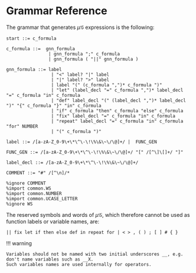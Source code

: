 # Grammar Reference
The grammar that generates $\mu\mathcal{G}$ expressions is the following:

```
start ::= c_formula

c_formula ::=  gnn_formula
                | gnn_formula ";" c_formula 
                | gnn_formula ( "||" gnn_formula )  
                
gnn_formula ::= label                                                                              
                 | "<" label? "|" label                                                                   
                 | "|" label? ">" label                                                                   
                 | label "(" (c_formula ",")* c_formula ")"                                               
                 | "let" (label_decl "=" c_formula ",")* label_decl "=" c_formula "in" c_formula          
                 | "def" label_decl "(" (label_decl ",")* label_decl ")" "{" c_formula "}" "in" c_formula
                 | "if" c_formula "then" c_formula "else" c_formula                                      
                 | "fix" label_decl "=" c_formula "in" c_formula                                          
                 | "repeat" label_decl "=" c_formula "in" c_formula "for" NUMBER                   
                 | "(" c_formula ")"

label ::= /[a-zA-Z_0-9\+\*\^\-\!\%\&\~\/\@]+/ |  FUNC_GEN

FUNC_GEN ::= /[a-zA-Z_0-9\+\*\^\-\!\%\&\~\/\@]+/ "[" /[^\]\[]+/ "]"

label_decl ::= /[a-zA-Z_0-9\+\*\^\-\!\%\&\~\/\@]+/

COMMENT ::= "#" /[^\n]/*

%ignore COMMENT
%import common.WS
%import common.NUMBER
%import common.UCASE_LETTER
%ignore WS
```

The reserved symbols and words of $\mu\mathcal{G}$, which therefore cannot be used as function labels or variable names, are:

```
|| fix let if then else def in repeat for | < > , ( ) ; [ ] # { }
```
!!! warning 
    
    Variables should not be named with two initial underscores __, e.g. don't name variables such as __X.
    Such variables names are used internally for operators.